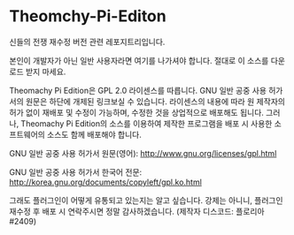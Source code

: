 # Theomchy-Pi-Editon
신들의 전쟁 재수정 버전 관련 레포지트리입니다.

본인이 개발자가 아닌 일반 사용자라면 여기를 나가셔야 합니다.
절대로 이 소스를 다운로드 받지 마세요.

Theomachy Pi Edition은 GPL 2.0 라이센스를 따릅니다. GNU 일반 공중 사용 허가서의 원문은 하단에 개제된 링크보실 수 있습니다. 라이센스의 내용에 따라 원 제작자의 허가 없이 재배포 및 수정이 가능하며, 수정한 것을 상업적으로 배포해도 됩니다. 그러나, Theomachy Pi Edition의 소스를 이용하여 제작한 프로그램을 배포 시 사용한 소프트웨어의 소스도 함께 배포해야 합니다.

GNU 일반 공중 사용 허가서 원문(영어): http://www.gnu.org/licenses/gpl.html

GNU 일반 공중 사용 허가서 한국어 전문: http://korea.gnu.org/documents/copyleft/gpl.ko.html

그래도 플러그인이 어떻게 유통되고 있는지는 알고 싶습니다. 강제는 아니니, 플러그인 재수정 후 배포 시 연락주시면 정말 감사하겠습니다. (제작자 디스코드: 플로리아#2409)

